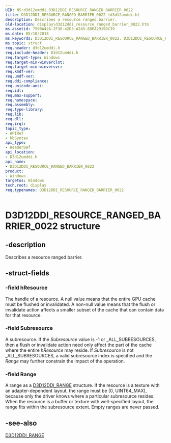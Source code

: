 ```yaml
---
UID: NS:d3d12umddi.D3D12DDI_RESOURCE_RANGED_BARRIER_0022
title: D3D12DDI_RESOURCE_RANGED_BARRIER_0022 (d3d12umddi.h)
description: Describes a resource ranged barrier.
old-location: display\d3d12ddi_resource_ranged_barrier_0022.htm
ms.assetid: 759BA42A-2F38-42D3-A245-8DEA2919DC39
ms.date: 05/10/2018
ms.keywords: D3D12DDI_RESOURCE_RANGED_BARRIER_0022, D3D12DDI_RESOURCE_RANGED_BARRIER_0022 structure [Display Devices], d3d12umddi/D3D12DDI_RESOURCE_RANGED_BARRIER_0022, display.d3d12ddi_resource_ranged_barrier_0022
ms.topic: struct
req.header: d3d12umddi.h
req.include-header: D3d12umddi.h
req.target-type: Windows
req.target-min-winverclnt: 
req.target-min-winversvr: 
req.kmdf-ver: 
req.umdf-ver: 
req.ddi-compliance: 
req.unicode-ansi: 
req.idl: 
req.max-support: 
req.namespace: 
req.assembly: 
req.type-library: 
req.lib: 
req.dll: 
req.irql: 
topic_type:
- APIRef
- kbSyntax
api_type:
- HeaderDef
api_location:
- D3d12umddi.h
api_name:
- D3D12DDI_RESOURCE_RANGED_BARRIER_0022
product:
- Windows
targetos: Windows
tech.root: display
req.typenames: D3D12DDI_RESOURCE_RANGED_BARRIER_0022
---
```


# D3D12DDI_RESOURCE_RANGED_BARRIER_0022 structure


## -description


Describes a resource ranged barrier.


## -struct-fields




### -field hResource

The handle of a resource. A null value means that the entire GPU cache must be flushed or invalidated. A non-null value means that the flush or invalidate action affects a smaller subset of the cache that can contain data for that resource. 


### -field Subresource

A subresource. If the <i>Subresource</i> value  is -1 or _ALL_SUBRESOURCES, then a flush or invalidate action need only affect the part of the cache where the entire <i>hResource</i> may reside. If <i>Subresource</i> is not  _ALL_SUBRESOURCES,  a valid subresource index is specified and the <i>Range</i> may further constrain the impact of the operation. 


### -field Range

A range as a <a href="https://msdn.microsoft.com/B3A8F252-D56D-4F20-A0DE-2A29904BC907">D3D12DDI_RANGE</a> structure. If the resource is a texture with an adapter-dependent layout, the range must be (0, UINT64_MAX), because only the driver knows where a particular subresource resides. When the resource is a buffer or texture with well-specified layout, the range fits within the subresource extent. Empty ranges are never passed.


## -see-also




<a href="https://msdn.microsoft.com/B3A8F252-D56D-4F20-A0DE-2A29904BC907">D3D12DDI_RANGE</a>
 

 

